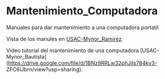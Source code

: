 # Mantenimiento_Computadora
Manuales para dar mantenimiento a una computadora portatil

Vista de los manules en [USAC-Mynor_Ramirez](https://myantoniob.github.io/Mantenimiento_Computadora/).

Video tutorial del mantenimiento de una computadora [USAC- Mynor_Bautista](https://drive.google.com/file/d/1BNz9RRLw32phJiIs784kv3-		ZFC6iJbrn/view?usp=sharing).
